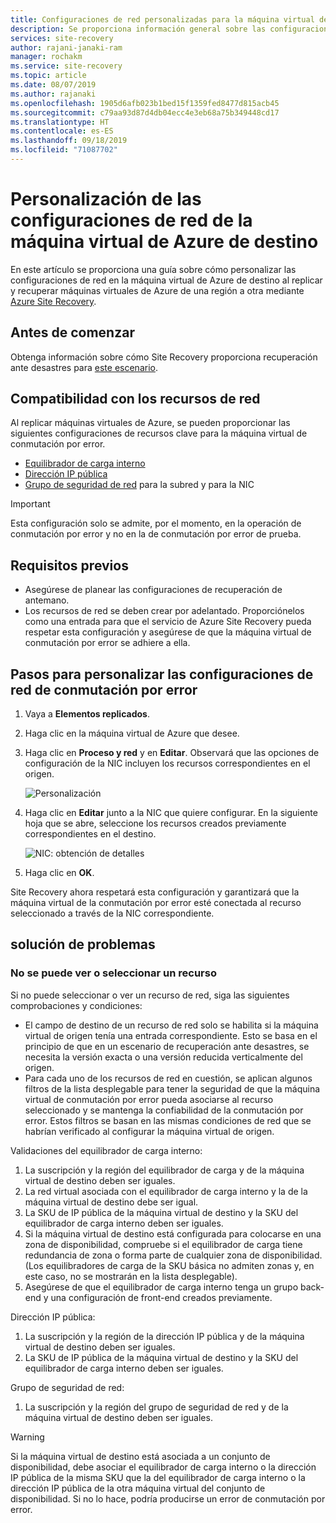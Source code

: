 ```yaml
---
title: Configuraciones de red personalizadas para la máquina virtual de conmutación por error | Microsoft Docs
description: Se proporciona información general sobre las configuraciones de red personalizadas para la máquina virtual de conmutación por error en la replicación de máquinas virtuales de Azure mediante Azure Site Recovery.
services: site-recovery
author: rajani-janaki-ram
manager: rochakm
ms.service: site-recovery
ms.topic: article
ms.date: 08/07/2019
ms.author: rajanaki
ms.openlocfilehash: 1905d6afb023b1bed15f1359fed8477d815acb45
ms.sourcegitcommit: c79aa93d87d4db04ecc4e3eb68a75b349448cd17
ms.translationtype: HT
ms.contentlocale: es-ES
ms.lasthandoff: 09/18/2019
ms.locfileid: "71087702"
---
```

# <a name="customize-networking-configurations-of-the-target-azure-vm"></a>Personalización de las configuraciones de red de la máquina virtual de Azure de destino

En este artículo se proporciona una guía sobre cómo personalizar las configuraciones de red en la máquina virtual de Azure de destino al replicar y recuperar máquinas virtuales de Azure de una región a otra mediante [Azure Site Recovery](site-recovery-overview.md).

## <a name="before-you-start"></a>Antes de comenzar

Obtenga información sobre cómo Site Recovery proporciona recuperación ante desastres para [este escenario](azure-to-azure-architecture.md).

## <a name="supported-networking-resources"></a>Compatibilidad con los recursos de red

Al replicar máquinas virtuales de Azure, se pueden proporcionar las siguientes configuraciones de recursos clave para la máquina virtual de conmutación por error.

- [Equilibrador de carga interno](https://docs.microsoft.com/azure/load-balancer/load-balancer-standard-overview#what-is-standard-load-balancer)
- [Dirección IP pública](https://docs.microsoft.com/azure/virtual-network/virtual-network-ip-addresses-overview-arm#public-ip-addresses)
- [Grupo de seguridad de red](https://docs.microsoft.com/azure/virtual-network/manage-network-security-group) para la subred y para la NIC

 > [!IMPORTANT]
  > Esta configuración solo se admite, por el momento, en la operación de conmutación por error y no en la de conmutación por error de prueba.

## <a name="pre-requisites"></a>Requisitos previos

- Asegúrese de planear las configuraciones de recuperación de antemano.
- Los recursos de red se deben crear por adelantado. Proporciónelos como una entrada para que el servicio de Azure Site Recovery pueda respetar esta configuración y asegúrese de que la máquina virtual de conmutación por error se adhiere a ella.

## <a name="steps-to-customize-failover-networking-configurations"></a>Pasos para personalizar las configuraciones de red de conmutación por error

1. Vaya a **Elementos replicados**. 
2. Haga clic en la máquina virtual de Azure que desee.
3. Haga clic en **Proceso y red** y en **Editar**. Observará que las opciones de configuración de la NIC incluyen los recursos correspondientes en el origen. 

     ![Personalización](media/azure-to-azure-customize-networking/edit-networking-properties.png)

4. Haga clic en **Editar** junto a la NIC que quiere configurar. En la siguiente hoja que se abre, seleccione los recursos creados previamente correspondientes en el destino.

    ![NIC: obtención de detalles](media/azure-to-azure-customize-networking/nic-drilldown.png) 

5. Haga clic en **OK**.

Site Recovery ahora respetará esta configuración y garantizará que la máquina virtual de la conmutación por error esté conectada al recurso seleccionado a través de la NIC correspondiente.

## <a name="troubleshooting"></a>solución de problemas

### <a name="unable-to-view-or-select-a-resource"></a>No se puede ver o seleccionar un recurso

Si no puede seleccionar o ver un recurso de red, siga las siguientes comprobaciones y condiciones:

- El campo de destino de un recurso de red solo se habilita si la máquina virtual de origen tenía una entrada correspondiente. Esto se basa en el principio de que en un escenario de recuperación ante desastres, se necesita la versión exacta o una versión reducida verticalmente del origen.
- Para cada uno de los recursos de red en cuestión, se aplican algunos filtros de la lista desplegable para tener la seguridad de que la máquina virtual de conmutación por error pueda asociarse al recurso seleccionado y se mantenga la confiabilidad de la conmutación por error. Estos filtros se basan en las mismas condiciones de red que se habrían verificado al configurar la máquina virtual de origen.

Validaciones del equilibrador de carga interno:

1. La suscripción y la región del equilibrador de carga y de la máquina virtual de destino deben ser iguales.
2. La red virtual asociada con el equilibrador de carga interno y la de la máquina virtual de destino debe ser igual.
3. La SKU de IP pública de la máquina virtual de destino y la SKU del equilibrador de carga interno deben ser iguales.
4. Si la máquina virtual de destino está configurada para colocarse en una zona de disponibilidad, compruebe si el equilibrador de carga tiene redundancia de zona o forma parte de cualquier zona de disponibilidad. (Los equilibradores de carga de la SKU básica no admiten zonas y, en este caso, no se mostrarán en la lista desplegable).
5. Asegúrese de que el equilibrador de carga interno tenga un grupo back-end y una configuración de front-end creados previamente.


Dirección IP pública:
    
1. La suscripción y la región de la dirección IP pública y de la máquina virtual de destino deben ser iguales.
2. La SKU de IP pública de la máquina virtual de destino y la SKU del equilibrador de carga interno deben ser iguales.

Grupo de seguridad de red:
1. La suscripción y la región del grupo de seguridad de red y de la máquina virtual de destino deben ser iguales.


> [!WARNING]
> Si la máquina virtual de destino está asociada a un conjunto de disponibilidad, debe asociar el equilibrador de carga interno o la dirección IP pública de la misma SKU que la del equilibrador de carga interno o la dirección IP pública de la otra máquina virtual del conjunto de disponibilidad. Si no lo hace, podría producirse un error de conmutación por error.

